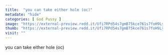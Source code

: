 ```yaml
---
title:  "you can take either hole (oc)"
metadate: "hide"
categories: [ God Pussy ]
image: "https://external-preview.redd.it/Ufi7RPd54s7gmB75kce761s7foH9Ly1DazEEkPTPvjU.jpg?auto=webp&s=d79fbaa30b879e24d41bb96bf96999ade817955c"
thumb: "https://external-preview.redd.it/Ufi7RPd54s7gmB75kce761s7foH9Ly1DazEEkPTPvjU.jpg?width=1080&crop=smart&auto=webp&s=6aaf9811de8e908555ed60ac775142de61d9b7fd"
visit: ""
---
```

you can take either hole (oc)
